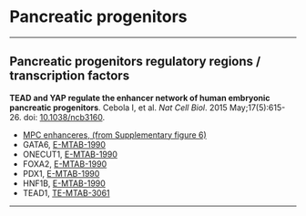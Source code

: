 Pancreatic progenitors
=================================

***

## Pancreatic progenitors regulatory regions / transcription factors
__TEAD and YAP regulate the enhancer network of human embryonic pancreatic progenitors__. Cebola I, et al. _Nat Cell Biol_. 2015 May;17(5):615-26. doi: [10.1038/ncb3160](http://www.doi.org/10.1038/ncb3160).

- [MPC enhanceres, (from Supplementary figure 6)](http://www.ncbi.nlm.nih.gov/pmc/articles/PMC4434585/bin/NIHMS62644-supplement-Supp_Tables.xlsx)
- GATA6, [E-MTAB-1990](http://www.ebi.ac.uk/arrayexpress/experiments/E-MTAB-1990)
- ONECUT1, [E-MTAB-1990](http://www.ebi.ac.uk/arrayexpress/experiments/E-MTAB-1990)
- FOXA2, [E-MTAB-1990](http://www.ebi.ac.uk/arrayexpress/experiments/E-MTAB-1990)
- PDX1, [E-MTAB-1990](http://www.ebi.ac.uk/arrayexpress/experiments/E-MTAB-1990)
- HNF1B, [E-MTAB-1990](http://www.ebi.ac.uk/arrayexpress/experiments/E-MTAB-1990)
- TEAD1, [TE-MTAB-3061](http://www.ebi.ac.uk/arrayexpress/experiments/E-MTAB-3061)

***
